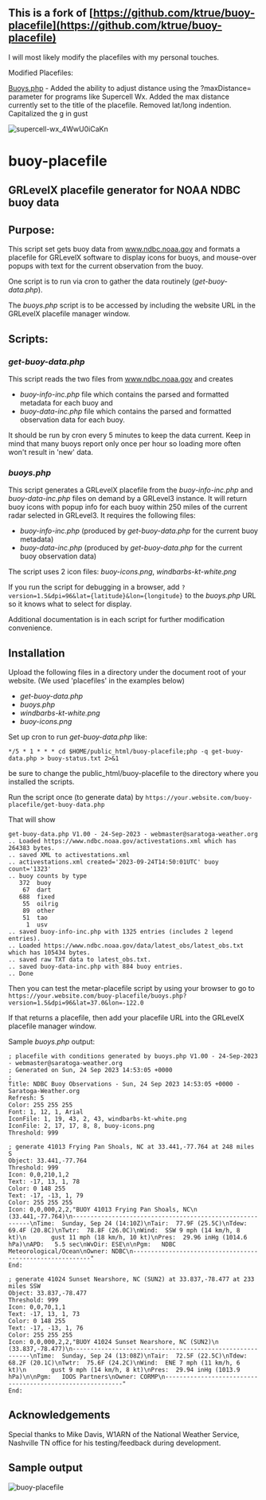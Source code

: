 ## This is a fork of [https://github.com/ktrue/buoy-placefile](https://github.com/ktrue/buoy-placefile)

I will most likely modify the placefiles with my personal touches.

Modified Placefiles:

[Buoys.php](https://github.com/ktrue/buoy-placefile/blob/main/buoys.php) - Added the ability to adjust distance using the ?maxDistance= parameter for programs like Supercell Wx. Added the max distance currently set to the title of the placefile.  Removed lat/long indention. Capitalized the g in gust

![supercell-wx_4WwU0iCaKn](https://github.com/WXFanatics/buoy-placefile/assets/96398274/d88a0449-0fcc-455b-879a-51bf5f068a91)

# buoy-placefile
## GRLevelX placefile generator for NOAA NDBC buoy data

## Purpose:

This script set gets buoy data from www.ndbc.noaa.gov and formats a placefile for GRLevelX software
to display icons for buoys, and
mouse-over popups with text for the current observation from the buoy.

One script is to run via cron to gather the data routinely (*get-buoy-data.php*).  

The *buoys.php* script is to be accessed by including the website URL in the GRLevelX placefile manager window.

## Scripts:

### *get-buoy-data.php*

This script reads the two files from www.ndbc.noaa.gov and creates 
- *buoy-info-inc.php* file which contains the parsed and formatted metadata for each buoy and
- *buoy-data-inc.php* file which contains the parsed and formatted observation data for each buoy.

It should be run by cron every 5 minutes to keep the data current.  Keep in mind that
many buoys report only once per hour so loading more often won't result in 'new' data.

### *buoys.php*

This script generates a GRLevelX placefile from the *buoy-info-inc.php* and *buoy-data-inc.php*
files on demand by a GRLevel3 instance.  It will return buoy icons with popup info
for each buoy within 250 miles of the current radar selected in GRLevel3.
It requires the following files:

-   *buoy-info-inc.php* (produced by *get-buoy-data.php* for the current buoy metadata)
-   *buoy-data-inc.php* (produced by *get-buoy-data.php* for the current buoy observation data)
   

The script uses 2 icon files:  *buoy-icons.png*, *windbarbs-kt-white.png*

If you run the script for debugging in a browser, add `?version=1.5&dpi=96&lat={latitude}&lon={longitude}` to
the *buoys.php* URL so it knows what to select for display.

Additional documentation is in each script for further modification convenience.

## Installation

Upload the following files in a directory under the document root of your website.  (We used 'placefiles' in the examples below)

- *get-buoy-data.php*
- *buoys.php*
- *windbarbs-kt-white.png*
- *buoy-icons.png*
  
Set up cron to run *get-buoy-data.php* like:
```
*/5 * 1 * * * cd $HOME/public_html/buoy-placefile;php -q get-buoy-data.php > buoy-status.txt 2>&1
```
be sure to change the public_html/buoy-placefile to the directory where you installed the scripts.

Run the script once (to generate data) by `https://your.website.com/buoy-placefile/get-buoy-data.php`

That will show

```
get-buoy-data.php V1.00 - 24-Sep-2023 - webmaster@saratoga-weather.org
.. Loaded https://www.ndbc.noaa.gov/activestations.xml which has 264383 bytes.
.. saved XML to activestations.xml
.. activestations.xml created='2023-09-24T14:50:01UTC' buoy count='1323'
.. buoy counts by type
   372	buoy
    67	dart
   688	fixed
    55	oilrig
    89	other
    51	tao
     1	usv
.. saved buoy-info-inc.php with 1325 entries (includes 2 legend entries).
.. Loaded https://www.ndbc.noaa.gov/data/latest_obs/latest_obs.txt which has 105434 bytes.
.. saved raw TXT data to latest_obs.txt.
.. saved buoy-data-inc.php with 884 buoy entries.
.. Done
```

Then you can test the metar-placefile script by using your browser to go to
`https://your.website.com/buoy-placefile/buoys.php?version=1.5&dpi=96&lat=37.0&lon=-122.0`

If that returns a placefile, then add your placefile URL into the GRLevelX placefile
manager window.

Sample *buoys.php* output:
```
; placefile with conditions generated by buoys.php V1.00 - 24-Sep-2023 - webmaster@saratoga-weather.org
; Generated on Sun, 24 Sep 2023 14:53:05 +0000
;
Title: NDBC Buoy Observations - Sun, 24 Sep 2023 14:53:05 +0000 - Saratoga-Weather.org 
Refresh: 5
Color: 255 255 255
Font: 1, 12, 1, Arial
IconFile: 1, 19, 43, 2, 43, windbarbs-kt-white.png
IconFile: 2, 17, 17, 8, 8, buoy-icons.png
Threshold: 999

; generate 41013 Frying Pan Shoals, NC at 33.441,-77.764 at 248 miles S 
Object: 33.441,-77.764
Threshold: 999
Icon: 0,0,210,1,2
Text: -17, 13, 1, 78
Color: 0 148 255
Text: -17, -13, 1, 79
Color: 255 255 255
Icon: 0,0,000,2,2,"BUOY 41013 Frying Pan Shoals, NC\n   (33.441,-77.764)\n----------------------------------------------------------\nTime:  Sunday, Sep 24 (14:10Z)\nTair:  77.9F (25.5C)\nTdew:  69.4F (20.8C)\nTwtr:  78.8F (26.0C)\nWind:  SSW 9 mph (14 km/h, 8 kt)\n       gust 11 mph (18 km/h, 10 kt)\nPres:  29.96 inHg (1014.6 hPa)\nAPD:   5.5 sec\nWvDir: ESE\n\nPgm:   NDBC Meteorological/Ocean\nOwner: NDBC\n----------------------------------------------------------"
End:

; generate 41024 Sunset Nearshore, NC (SUN2) at 33.837,-78.477 at 233 miles SSW 
Object: 33.837,-78.477
Threshold: 999
Icon: 0,0,70,1,1
Text: -17, 13, 1, 73
Color: 0 148 255
Text: -17, -13, 1, 76
Color: 255 255 255
Icon: 0,0,000,2,2,"BUOY 41024 Sunset Nearshore, NC (SUN2)\n   (33.837,-78.477)\n----------------------------------------------------------\nTime:  Sunday, Sep 24 (13:08Z)\nTair:  72.5F (22.5C)\nTdew:  68.2F (20.1C)\nTwtr:  75.6F (24.2C)\nWind:  ENE 7 mph (11 km/h, 6 kt)\n       gust 9 mph (14 km/h, 8 kt)\nPres:  29.94 inHg (1013.9 hPa)\n\nPgm:   IOOS Partners\nOwner: CORMP\n----------------------------------------------------------"
End:

```

## Acknowledgements

Special thanks to Mike Davis, W1ARN of the National Weather Service, Nashville TN office
for his testing/feedback during development.   

## Sample output

![buoy-placefile](https://github.com/ktrue/buoy-placefile/assets/17507343/614de01c-b4bb-437c-92fd-99fb548ecef5)
